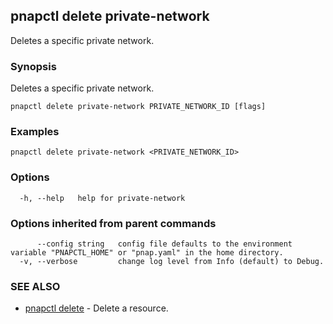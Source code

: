 ## pnapctl delete private-network

Deletes a specific private network.

### Synopsis

Deletes a specific private network.

```
pnapctl delete private-network PRIVATE_NETWORK_ID [flags]
```

### Examples

```
pnapctl delete private-network <PRIVATE_NETWORK_ID>
```

### Options

```
  -h, --help   help for private-network
```

### Options inherited from parent commands

```
      --config string   config file defaults to the environment variable "PNAPCTL_HOME" or "pnap.yaml" in the home directory.
  -v, --verbose         change log level from Info (default) to Debug.
```

### SEE ALSO

* [pnapctl delete](pnapctl_delete.md)	 - Delete a resource.

